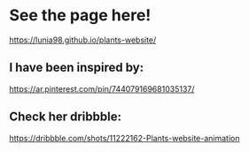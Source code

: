 # See the page here! 

https://lunia98.github.io/plants-website/

## I have been inspired by: 
https://ar.pinterest.com/pin/744079169681035137/ 

## Check her dribbble: 
https://dribbble.com/shots/11222162-Plants-website-animation
